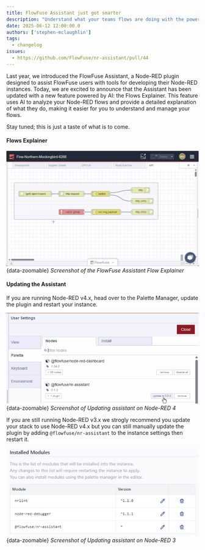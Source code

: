 ```yaml
---
title: FlowFuse Assistant just got smarter
description: "Understand what your teams flows are doing with the power of AI"
date: 2025-06-12 12:00:00.0  
authors: ['stephen-mclaughlin']
tags:
  - changelog
issues:
  - https://github.com/FlowFuse/nr-assistant/pull/44
---
```


Last year, we introduced the FlowFuse Assistant, a Node-RED plugin designed to assist FlowFuse users with tools for developing their Node-RED instances. Today, we are excited to announce that the Assistant has been updated with a new feature powered by AI: the Flows Explainer. This feature uses AI to analyze your Node-RED flows and provide a detailed explanation of what they do, making it easier for you to understand and manage your flows.

Stay tuned; this is just a taste of what is to come.

#### Flows Explainer

![flowfuse-assistant-flow-explainer](./images/flowfuse-assistant-flow-explainer.gif){data-zoomable}
_Screenshot of the FlowFuse Assistant Flow Explainer_

#### Updating the Assistant
If you are running Node-RED v4.x, head over to the Palette Manager, update the plugin and restart your instance.

![Updating assistant on Node-RED 4](./images/assistant-update-nr4.png){data-zoomable}
_Screenshot of Updating assistant on Node-RED 4_

If you are still running Node-RED v3.x we strogly recommend you update your stack to use Node-RED v4.x but you can still manually update the plugin by adding `@flowfuse/nr-assistant` to the instance settings then restart it.

![Updating assistant on Node-RED 3](./images/assistant-update-nr3.png){data-zoomable}
_Screenshot of Updating assistant on Node-RED 3_


